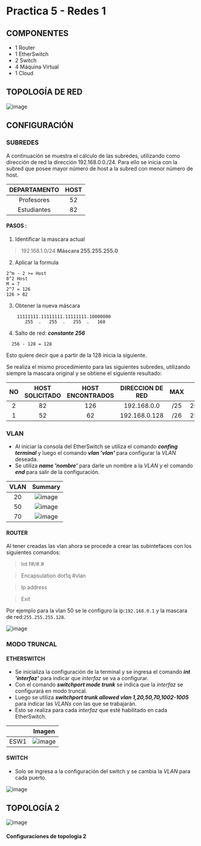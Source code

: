 # Practica 5 - Redes 1

## COMPONENTES 
* 1 Router
* 1 EtherSwitch
* 2 Switch
* 4 Máquina Virtual
* 1 Cloud

## TOPOLOGÍA DE RED
![image](https://user-images.githubusercontent.com/61027811/98431714-88059480-207d-11eb-909f-eb027141e708.png)

## CONFIGURACIÓN

### SUBREDES
A continuación se muestra el cálculo de las subredes, utilizando como dirección de red la dirección 192.168.0.0./24. Para ello se inicia con la subred que posee mayor número de host a la subred con menor número de host.

| DEPARTAMENTO | HOST |
|:------:|:-----------:|
| Profesores | 52 |
| Estudiantes | 82 |

#### PASOS :

1. Identificar la mascara actual

> 192.168.1.0/24
> **Máscara 255.255.255.0**

2. Aplicar la formula 
```
2^m - 2 >= Host 
8^2 Host
M = 7
2^7 = 126
126 > 82 
```
3. Obtener la nueva máscara
```
    11111111.11111111.11111111.10000000
       255  .   255  .   255  .   168
```

4. Salto de red: ***constante 256***

```
  256 - 128 = 128
```
  Esto quiere decir que a partir de la 128 inicia la siguiente.
  
Se realiza el mismo procedimiento para las siguientes subredes, utilizando siempre la mascara original y se obtiene el siguiente resultado:


| NO | HOST SOLICITADO | HOST ENCONTRADOS | DIRECCION DE RED | MAX | MASCARA PUNTEADA | PRIMERA IP | ULTIMA IP | DIRECCION DE BROADCAST | 
|:------:|:------:|:------:|:------:|:------:|:------:|:------:|:------:|:-----------:|
| 2 | 82 | 126 | 192.168.0.0 | /25 | 255.255.255.128 | 192.168.0.1 | 192.168.0.126 | 192.168.0.127 |
| 1 | 52 | 62 | 192.168.0.128 | /26 | 255.255.255.192 | 192.168.0.129 | 192.168.0.190 | 192.168.0.191 |



### VLAN
* Al iniciar la consola del EtherSwitch se utiliza el comando ***confing terminal*** y luego el comando ***vlan 'vlan'*** para configurar la *VLAN* deseada.
*	Se utiliza ***name 'nombre'*** para darle un nombre a la *VLAN* y el comando ***end*** para salir de la configuración.

| VLAN | Summary |
|:------:|:-----------:|
| 20 | ![image](https://user-images.githubusercontent.com/61027811/98424204-a0ae8400-2056-11eb-8372-a3ca683d8a44.png) |
| 50 | ![image](https://user-images.githubusercontent.com/61027811/98424152-78bf2080-2056-11eb-9cfb-2414f8419e2f.png) |
| 70 | ![image](https://user-images.githubusercontent.com/61027811/98424174-8bd1f080-2056-11eb-811c-aff7c10f016d.png) |

#### ROUTER
Al tener creadas las vlan ahora se procede a crear las subintefaces con los siguientes comandos:

> Int f#/#.#

> Encapsulation dot1q #vlan

> Ip address <Gateway> <Mask>
    
> Exit

Por ejemplo para la vlan 50 se le configuro la ip:`192.168.0.1` y la mascara de red:`255.255.255.128`.

![image](https://user-images.githubusercontent.com/61027811/98432755-192d3900-2087-11eb-849b-fbaac2e4a1c3.png)


### MODO TRUNCAL

#### ETHERSWITCH

* Se inicializa la configuración de la terminal y se ingresa el comando ***int 'interfaz'*** para indicar que *interfaz* se va a configurar.
*	Con el comando ***switchport mode trunk*** se indica que la *interfaz* se configurará en modo truncal.
*	Luego se utiliza ***switchport trunk allowed vlan 1,20,50,70,1002-1005*** para indicar las *VLANs* con las que se trabajarán.
* Esto se realiza para cada *interfaz* que esté habilitado en cada EtherSwitch.

|  | Imagen |
|:------:|:-----------:|
| ESW1 | ![image](https://user-images.githubusercontent.com/61027811/98431422-ba61c280-207a-11eb-8dac-cbd0f781c359.png) |

#### SWITCH

* Solo se ingresa a la configuración del switch y se cambia la *VLAN* para cada puerto.

![image](https://user-images.githubusercontent.com/61027811/98431807-504b1c80-207e-11eb-8b47-d1cfdaeaa82e.png)


## TOPOLOGÍA 2

![image](https://user-images.githubusercontent.com/53104989/99133868-4aef5400-25e1-11eb-9f27-35310cb899df.png)

#### Configuraciones de topología 2 

